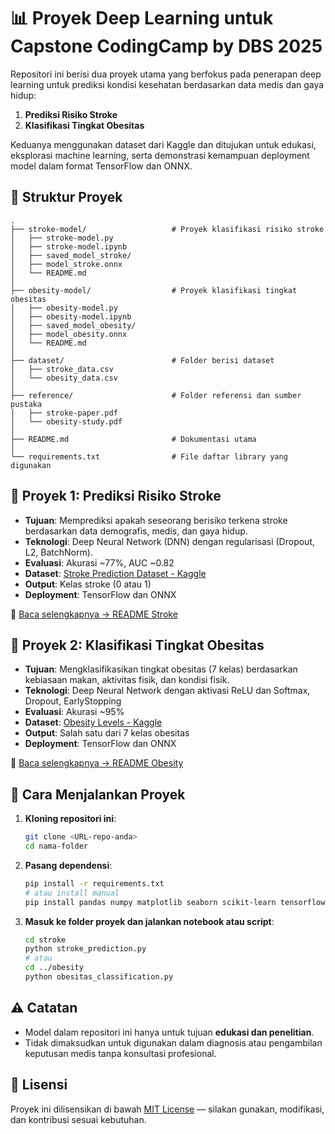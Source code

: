 # 📊 Proyek Deep Learning untuk Capstone CodingCamp by DBS 2025

Repositori ini berisi dua proyek utama yang berfokus pada penerapan deep learning untuk prediksi kondisi kesehatan berdasarkan data medis dan gaya hidup:

1. **Prediksi Risiko Stroke**
2. **Klasifikasi Tingkat Obesitas**

Keduanya menggunakan dataset dari Kaggle dan ditujukan untuk edukasi, eksplorasi machine learning, serta demonstrasi kemampuan deployment model dalam format TensorFlow dan ONNX.

## 📁 Struktur Proyek

```
.
├── stroke-model/                   # Proyek klasifikasi risiko stroke
│   ├── stroke-model.py
│   ├── stroke-model.ipynb
│   ├── saved_model_stroke/
│   ├── model_stroke.onnx
│   └── README.md
│
├── obesity-model/                  # Proyek klasifikasi tingkat obesitas
│   ├── obesity-model.py
│   ├── obesity-model.ipynb
│   ├── saved_model_obesity/
│   ├── model_obesity.onnx
│   └── README.md
│
├── dataset/                        # Folder berisi dataset
│   ├── stroke_data.csv
│   └── obesity_data.csv
│
├── reference/                      # Folder referensi dan sumber pustaka
│   ├── stroke-paper.pdf
│   └── obesity-study.pdf
│
├── README.md                       # Dokumentasi utama
│
└── requirements.txt                # File daftar library yang digunakan
```

## 🧠 Proyek 1: Prediksi Risiko Stroke

* **Tujuan**: Memprediksi apakah seseorang berisiko terkena stroke berdasarkan data demografis, medis, dan gaya hidup.
* **Teknologi**: Deep Neural Network (DNN) dengan regularisasi (Dropout, L2, BatchNorm).
* **Evaluasi**: Akurasi \~77%, AUC \~0.82
* **Dataset**: [Stroke Prediction Dataset - Kaggle](https://www.kaggle.com/datasets/fedesoriano/stroke-prediction-dataset)
* **Output**: Kelas stroke (0 atau 1)
* **Deployment**: TensorFlow dan ONNX

📄 [Baca selengkapnya → README Stroke](./stroke/README.md)

## 🧬 Proyek 2: Klasifikasi Tingkat Obesitas

* **Tujuan**: Mengklasifikasikan tingkat obesitas (7 kelas) berdasarkan kebiasaan makan, aktivitas fisik, dan kondisi fisik.
* **Teknologi**: Deep Neural Network dengan aktivasi ReLU dan Softmax, Dropout, EarlyStopping
* **Evaluasi**: Akurasi \~95%
* **Dataset**: [Obesity Levels - Kaggle](https://www.kaggle.com/datasets/fatemehmehrparvar/obesity-levels)
* **Output**: Salah satu dari 7 kelas obesitas
* **Deployment**: TensorFlow dan ONNX

📄 [Baca selengkapnya → README Obesity](./obesity/README.md)

## 🚀 Cara Menjalankan Proyek

1. **Kloning repositori ini**:

   ```bash
   git clone <URL-repo-anda>
   cd nama-folder
   ```

2. **Pasang dependensi**:

   ```bash
   pip install -r requirements.txt
   # atau install manual
   pip install pandas numpy matplotlib seaborn scikit-learn tensorflow tf2onnx imblearn
   ```

3. **Masuk ke folder proyek dan jalankan notebook atau script**:

   ```bash
   cd stroke
   python stroke_prediction.py
   # atau
   cd ../obesity
   python obesitas_classification.py
   ```

## ⚠️ Catatan

* Model dalam repositori ini hanya untuk tujuan **edukasi dan penelitian**.
* Tidak dimaksudkan untuk digunakan dalam diagnosis atau pengambilan keputusan medis tanpa konsultasi profesional.

## 🧾 Lisensi

Proyek ini dilisensikan di bawah [MIT License](LICENSE) — silakan gunakan, modifikasi, dan kontribusi sesuai kebutuhan.
